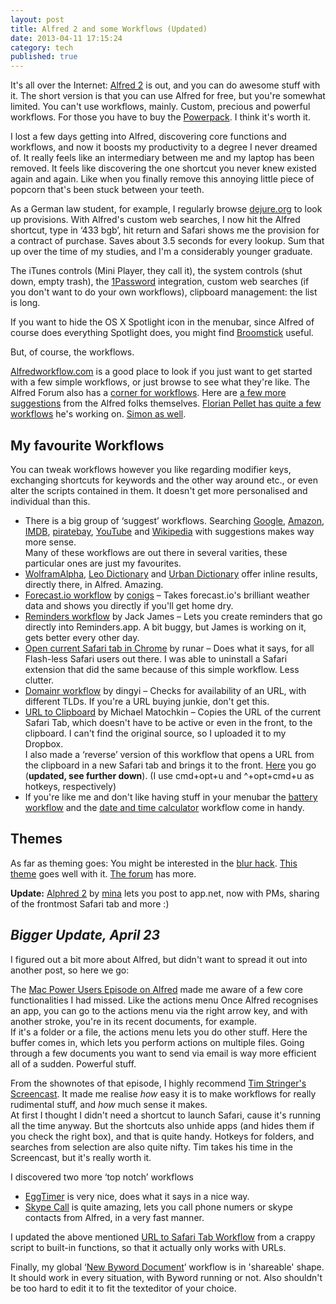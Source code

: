 ```yaml
---
layout: post
title: Alfred 2 and some Workflows (Updated)
date: 2013-04-11 17:15:24
category: tech
published: true
---
```


It's all over the Internet: [Alfred 2](http://www.alfredapp.com) is out, and you can do awesome stuff with it. The short version is that you can use Alfred for free, but you're somewhat limited. You can't use workflows, mainly. Custom, precious and powerful workflows. For those you have to buy the [Powerpack](http://www.alfredapp.com/powerpack/). I think it's worth it.

I lost a few days getting into Alfred, discovering core functions and workflows, and now it boosts my productivity to a degree I never dreamed of. It really feels like an intermediary between me and my laptop has been removed. It feels like discovering the one shortcut you never knew existed again and again. Like when you finally remove this annoying little piece of popcorn that's been stuck between your teeth.

As a German law student, for example, I regularly browse [dejure.org](http://dejure.org/) to look up provisions. With Alfred's custom web searches, I now hit the Alfred shortcut, type in ‘433 bgb’, hit return and Safari shows me the provision for a contract of purchase. Saves about 3.5 seconds for every lookup. Sum that up over the time of my studies, and I'm a considerably younger graduate.

The iTunes controls (Mini Player, they call it), the system controls (shut down, empty trash), the [1Password](https://agilebits.com/onepassword) integration, custom web searches (if you don't want to do your own workflows), clipboard management: the list is long. 

If you want to hide the OS X Spotlight icon in the menubar, since Alfred of course does everything Spotlight does, you might find [Broomstick](http://www.zibity.com/broomstick) useful.

But, of course, the workflows.

[Alfredworkflow.com](http://www.alfredworkflow.com) is a good place to look if you just want to get started with a few simple workflows, or just browse to see what they're like. The Alfred Forum also has a [corner for workflows](http://www.alfredforum.com/forum/3-share-your-workflows/). Here are [a few more suggestions](http://blog.alfredapp.com/2013/04/03/alfred-v2-workflows-a-few-of-our-favourites-so-far/) from the Alfred folks themselves. [Florian Pellet has quite a few workflows](http://florianpellet.com/alfred/) he's working on. [Simon as well](http://simonbs.dk).

## My favourite Workflows
You can tweak workflows however you like regarding modifier keys, exchanging shortcuts for keywords and the other way around etc., or even alter the scripts contained in them. It doesn't get more personalised and individual than this.

* There is a big group of ‘suggest’ workflows. Searching [Google](http://tedwise.com/2013/03/04/alfred-2-workflows/), [Amazon](http://dferg.us/amazon-suggest-workflow/), [IMDB](https://github.com/Dexwell/alfred-imdb-suggest), [piratebay](http://florianpellet.com/alfred/), [YouTube](https://github.com/simonbs/alfred-youtube-workflow) and [Wikipedia](http://www.alfredforum.com/topic/1005-wikipedia-workflow-alternate/?hl=wikipedia) with suggestions makes way more sense.  
Many of these workflows are out there in several varities, these particular ones are just my favourites. 
* [WolframAlpha](http://www.alfredforum.com/topic/655-wolframalpha-workflow/), [Leo Dictionary](https://github.com/psistorm/alfredapp) and [Urban Dictionary](https://github.com/danylokostyshyn/urbandictionary-alfred-workflow) offer inline results, directly there, in Alfred. Amazing.
* [Forecast.io workflow](https://github.com/conigs/forecastio-alfred) by [conigs](http://conigs.com/#all) – Takes forecast.io's brilliant weather data and shows you directly if you'll get home dry.
* [Reminders workflow](http://www.alfredforum.com/topic/917-reminders/) by Jack James – Lets you create reminders that go directly into Reminders.app. A bit buggy, but James is working on it, gets better every other day.
* [Open current Safari tab in Chrome](http://www.alfredforum.com/topic/533-open-current-safari-tab-in-chrome/) by runar – Does what it says, for all Flash-less Safari users out there. I was able to uninstall a Safari extension that did the same because of this simple workflow. Less clutter.
* [Domainr workflow](http://www.alfredforum.com/topic/1485-domainr-workflow/) by dingyi – Checks for availability of an URL, with different TLDs. If you're a URL buying junkie, don't get this.
* [URL to Clipboard](https://dl.dropboxusercontent.com/u/7586201/URLtoClipboard.alfredworkflow) by Michael Matochkin – Copies the URL of the current Safari Tab, which doesn't have to be active or even in the front, to the clipboard. I can't find the original source, so I uploaded it to my Dropbox.  
I also made a ‘reverse’ version of this workflow that opens a URL from the clipboard in a new Safari tab and brings it to the front. [Here](http://cl.ly/0x2O15380I3p) you go (**updated, see further down**). (I use cmd+opt+u and ^+opt+cmd+u as hotkeys, respectively)
* If you're like me and don't like having stuff in your menubar the [battery workflow](http://www.alfredforum.com/topic/1211-battery-view-summary-stats-about-your-laptop-battery/?hl=%2Bbattery+%2Bworkflow#entry6850) and the [date and time calculator](http://www.alfredforum.com/topic/1663-display-and-calculate-with-current-date-and-time/?hl=%2Bdate+%2Bcalculator) workflow come in handy.

## Themes
As far as theming goes: You might be interested in the [blur hack](http://www.alfredforum.com/topic/289-cheeky-little-transparency-blur-hack-in-b78-now-available/). [This theme](http://www.alfredforum.com/topic/1881-os-x-dock/#entry10016) goes well with it. [The forum](http://www.alfredforum.com/forum/4-v2-themes/) has more. 

**Update:** [Alphred 2](https://directory.app.net/app/191/alphred-for-alfred-2/) by [mina](https://alpha.app.net/mina/) lets you post to app.net, now with PMs, sharing of the frontmost Safari tab and more :)

## *Bigger Update, April 23*
I figured out a bit more about Alfred, but didn't want to spread it out into another post, so here we go:

The [Mac Power Users Episode on Alfred](http://macpowerusers.com/2013/04/mac-power-users-133-alfred-2/) made me aware of a few core functionalities I had missed. Like the actions menu Once Alfred recognises an app, you can go to the actions menu via the right arrow key, and with another stroke, you're in its recent documents, for example.  
If it's a folder or a file, the actions menu lets you do other stuff. Here the buffer comes in, which lets you perform actions on multiple files. Going through a few documents you want to send via email is way more efficient all of a sudden.  Powerful stuff. 

From the shownotes of that episode, I highly recommend [Tim Stringer's Screencast](http://technicallysimple.com/screencasts/alfred-2-hotkeys/). It made me realise *how* easy it is to make workflows for really rudimental stuff, and *how* much sense it makes.  
At first I thought I didn't need a shortcut to launch Safari, cause it's running all the time anyway. But the shortcuts also unhide apps (and hides them if you check the right box), and that is quite handy. Hotkeys for folders, and searches from selection are also quite nifty. Tim takes his time in the Screencast, but it's really worth it.

I discovered two more ‘top notch’ workflows

* [EggTimer](http://geekzone.philosophicalzombie.net/post/45984228801/eggtimer2) is very nice, does what it says in a nice way.
* [Skype Call](http://guiguan.github.io/Skype-Call/) is quite amazing, lets you call phone numers or skype contacts from Alfred, in a very fast manner.

I updated the above mentioned [URL to Safari Tab Workflow](http://cl.ly/0x2O15380I3p) from a crappy script to built-in functions, so that it actually only works with URLs.

Finally, my global ‘[New Byword Document](http://cl.ly/1E390g2r3q0d)’ workflow is in 'shareable' shape. It should work in every situation, with Byword running or not. Also shouldn't be too hard to edit it to fit the texteditor of your choice.
